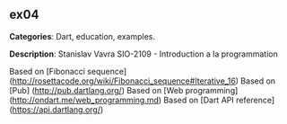## ex04

**Categories**: Dart, education, examples.

**Description**:
Stanislav Vavra
SIO-2109 - Introduction a la programmation

Based on [Fibonacci sequence] (http://rosettacode.org/wiki/Fibonacci_sequence#Iterative_16)
Based on [Pub] (http://pub.dartlang.org/)
Based on [Web programming] (http://ondart.me/web_programming.md)
Based on [Dart API reference] (https://api.dartlang.org/)